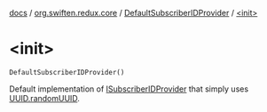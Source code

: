 [docs](../../index.md) / [org.swiften.redux.core](../index.md) / [DefaultSubscriberIDProvider](index.md) / [&lt;init&gt;](./-init-.md)

# &lt;init&gt;

`DefaultSubscriberIDProvider()`

Default implementation of [ISubscriberIDProvider](../-i-subscriber-i-d-provider/index.md) that simply uses [UUID.randomUUID](http://docs.oracle.com/javase/6/docs/api/java/util/UUID.html#randomUUID()).


